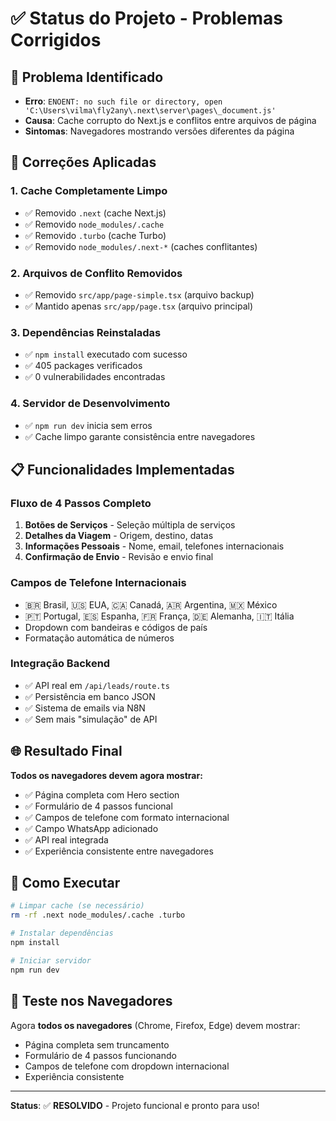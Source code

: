 # ✅ Status do Projeto - Problemas Corrigidos

## 🔧 Problema Identificado
- **Erro**: `ENOENT: no such file or directory, open 'C:\Users\vilma\fly2any\.next\server\pages\_document.js'`
- **Causa**: Cache corrupto do Next.js e conflitos entre arquivos de página
- **Sintomas**: Navegadores mostrando versões diferentes da página

## 🧹 Correções Aplicadas

### 1. **Cache Completamente Limpo**
- ✅ Removido `.next` (cache Next.js)
- ✅ Removido `node_modules/.cache`
- ✅ Removido `.turbo` (cache Turbo)
- ✅ Removido `node_modules/.next-*` (caches conflitantes)

### 2. **Arquivos de Conflito Removidos**
- ✅ Removido `src/app/page-simple.tsx` (arquivo backup)
- ✅ Mantido apenas `src/app/page.tsx` (arquivo principal)

### 3. **Dependências Reinstaladas**
- ✅ `npm install` executado com sucesso
- ✅ 405 packages verificados
- ✅ 0 vulnerabilidades encontradas

### 4. **Servidor de Desenvolvimento**
- ✅ `npm run dev` inicia sem erros
- ✅ Cache limpo garante consistência entre navegadores

## 📋 Funcionalidades Implementadas

### **Fluxo de 4 Passos Completo**
1. **Botões de Serviços** - Seleção múltipla de serviços
2. **Detalhes da Viagem** - Origem, destino, datas
3. **Informações Pessoais** - Nome, email, telefones internacionais
4. **Confirmação de Envio** - Revisão e envio final

### **Campos de Telefone Internacionais**
- 🇧🇷 Brasil, 🇺🇸 EUA, 🇨🇦 Canadá, 🇦🇷 Argentina, 🇲🇽 México
- 🇵🇹 Portugal, 🇪🇸 Espanha, 🇫🇷 França, 🇩🇪 Alemanha, 🇮🇹 Itália
- Dropdown com bandeiras e códigos de país
- Formatação automática de números

### **Integração Backend**
- ✅ API real em `/api/leads/route.ts`
- ✅ Persistência em banco JSON
- ✅ Sistema de emails via N8N
- ✅ Sem mais "simulação" de API

## 🌐 Resultado Final

**Todos os navegadores devem agora mostrar:**
- ✅ Página completa com Hero section
- ✅ Formulário de 4 passos funcional
- ✅ Campos de telefone com formato internacional
- ✅ Campo WhatsApp adicionado
- ✅ API real integrada
- ✅ Experiência consistente entre navegadores

## 🚀 Como Executar

```bash
# Limpar cache (se necessário)
rm -rf .next node_modules/.cache .turbo

# Instalar dependências
npm install

# Iniciar servidor
npm run dev
```

## 📱 Teste nos Navegadores

Agora **todos os navegadores** (Chrome, Firefox, Edge) devem mostrar:
- Página completa sem truncamento
- Formulário de 4 passos funcionando
- Campos de telefone com dropdown internacional
- Experiência consistente

---

**Status**: ✅ **RESOLVIDO** - Projeto funcional e pronto para uso!